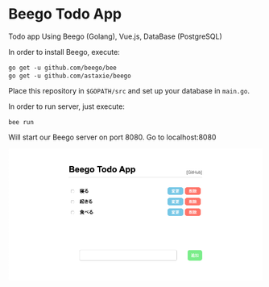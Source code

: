 # Beego Todo App
Todo app Using Beego (Golang), Vue.js, DataBase (PostgreSQL)

In order to install Beego, execute:

```
go get -u github.com/beego/bee
go get -u github.com/astaxie/beego
```

Place this repository in `$GOPATH/src` and set up your database in `main.go`.

In order to run server, just execute:

```
bee run
```

Will start our Beego server on port 8080.
Go to localhost:8080

![screenshot](https://github.com/youichiro/beego-todo-app/blob/master/static/img/screenshot.png)
